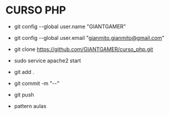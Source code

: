 # CURSO PHP

* git config --global user.name "GIANTGAMER"
* git config --global user.email "gianmito.gianmito@gmail.com"
* git clone https://github.com/GIANTGAMER/curso_php.git
* sudo service apache2 start
* git add .
* git commit -m "--"
* git push

* pattern aulas

<?php

?>